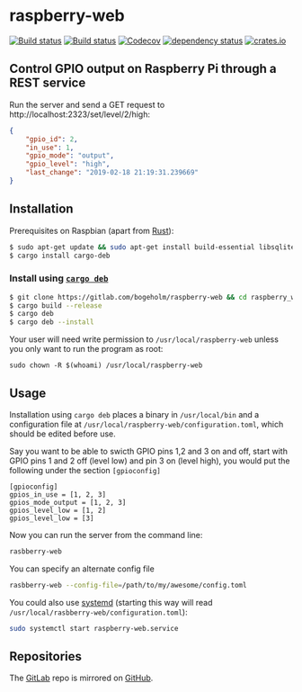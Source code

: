 # raspberry-web 
[![Build status](https://gitlab.com/bogeholm/raspberry-web/badges/master/build.svg)](https://gitlab.com/bogeholm/raspberry-web/pipelines/) 
[![Build status](https://api.travis-ci.com/bogeholm/raspberry-web.svg?branch=master
)](https://travis-ci.com/bogeholm/raspberry-web) 
[![Codecov](https://codecov.io/gl/bogeholm/raspberry-web/branch/master/graph/badge.svg)](https://codecov.io/gl/bogeholm/raspberry-web)
[![dependency status](https://deps.rs/repo/github/bogeholm/raspberry-web/status.svg)](https://deps.rs/repo/github/bogeholm/raspberry-web) 
[![crates.io](https://img.shields.io/crates/v/raspberry-web.svg)](https://crates.io/crates/raspberry-web) 


## Control GPIO output on Raspberry Pi through a REST service 
Run the server and send a GET request to http://localhost:2323/set/level/2/high:
```json
{
    "gpio_id": 2,
    "in_use": 1,
    "gpio_mode": "output",
    "gpio_level": "high",
    "last_change": "2019-02-18 21:19:31.239669"
}
```

## Installation
Prerequisites on Raspbian (apart from [Rust](https://www.rust-lang.org/tools/install)):
```bash
$ sudo apt-get update && sudo apt-get install build-essential libsqlite3-dev
$ cargo install cargo-deb
```

### Install using [`cargo deb`](https://github.com/mmstick/cargo-deb)
```bash
$ git clone https://gitlab.com/bogeholm/raspberry-web && cd raspberry_web
$ cargo build --release
$ cargo deb
$ cargo deb --install
```
Your user will need write permission to `/usr/local/raspberry-web` unless you only want to run the program as root:
```
sudo chown -R $(whoami) /usr/local/raspberry-web
```

## Usage
Installation using `cargo deb` places a binary in `/usr/local/bin` and a configuration file at `/usr/local/raspberry-web/configuration.toml`, which should be edited before use.

Say you want to be able to swicth GPIO pins 1,2 and 3 on and off, start with GPIO pins 1 and 2 off (level low) and pin 3 on (level high), you would put the following under the section `[gpioconfig]`
```
[gpioconfig]
gpios_in_use = [1, 2, 3]
gpios_mode_output = [1, 2, 3]
gpios_level_low = [1, 2]
gpios_level_low = [3]
```

Now you can run the server from the command line:
```bash
rasbberry-web
```

You can specify an alternate config file
```bash
rasbberry-web --config-file=/path/to/my/awesome/config.toml
```

You could also use [systemd](https://wiki.debian.org/systemd) (starting this way will read `/usr/local/rasbberry-web/configuration.toml`):
```bash
sudo systemctl start raspberry-web.service
```


## Repositories
The [GitLab](https://gitlab.com/bogeholm/raspberry-web) repo is mirrored on [GitHub](https://github.com/bogeholm/raspberry-web).